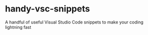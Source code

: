 # handy-vsc-snippets
A handful of useful Visual Studio Code snippets to make your coding lightning fast
